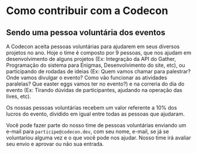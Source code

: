 # Como contribuir com a Codecon

## Sendo uma pessoa voluntária dos eventos

A Codecon aceita pessoas voluntárias para ajudarem em seus diversos projetos no ano. Hoje o time é composto por 9 pessoas, que nos ajudam em desenvolvimento de alguns projetos (Ex: Integração da API do Gather, Programação do sistema para Enigmas, Desenvolvimento do site, etc), ou participando de rodadas de ideias (Ex: Quem vamos chamar para palestrar? Onde vamos divulgar o evento? Como vão funcionar as atividades paralelas? Que easter eggs vamos ter no evento?) e na correria do dia do evento (Ex: Tirando dúvidas de participantes, ajudando na operação das lives, etc).

Os nossas pessoas voluntárias recebem um valor referente a 10% dos lucros do evento, dividido em igual entre todas as pessoas que ajudaram.

Você pode fazer parte do nosso time de pessoas voluntárias enviando um e-mail para `participe@codecon.dev`, com seu nome, e-mail, se já se voluntariou alguma vez e o que você pode nos ajudar. Nosso time irá avaliar seu envio e aprovar ou não sua entrada.
